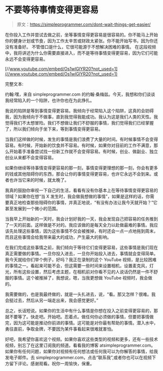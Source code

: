 # 不要等待事情变得更容易

> 原文：<https://simpleprogrammer.com/dont-wait-things-get-easier/>

在你投入工作并尝试去做之前，坐等事情变得更容易是很容易的。你不能马上开始你的健身计划或节食，因为工作太辛苦或财政太紧张。你不能开始写书，因为你还没有准备好。
不管借口是什么，它很可能源于不想解决困难的事情。
在这段视频中，我将讲述为什么你需要直接进入，而不是等待事情变得更容易，因为它们可能永远不会变得更容易。

[//www.youtube.com/embed/Os1wlGlYR20?not_used=1](//www.youtube.com/embed/Os1wlGlYR20?not_used=1)

完整文本:

约翰:嘿，来自 simpleprogrammer.com 的约翰·桑梅兹。今天，我想和你们谈谈我经常陷入的一个陷阱，也许你也在为此挣扎。

我说的陷阱是等到事情变得更容易。我倾向于经常陷入这个陷阱，这真的会妨碍我，因为我倾向于不做事，直到我觉得我能成功。我认为这是我们人类的天性。我觉得我们不太想冒险。我们不想做让我们不舒服的事情，我们觉得我们已经掌握了，所以我们倾向于坐下来，等到事情变得更容易。

当我们这样做的时候，发生的事情是我们浪费了大量的时间。有时候事情不会变得容易。有时候，开始新的饮食并不容易。有时候，如果你对目前的工作不满意，那么开始着手准备尝试找一份新工作就不会变得容易。有时候，创业、做副业、独立创业从来都不会变得容易。

如果你继续等待事情变得更容易的那一刻，事情变得更理想的那一刻，你会有更多的钱或其他阻碍你的东西，那会让你的事情变得更容易，也许它永远不会到来。或者也许当它来的时候，就太晚了。

我真的鼓励你审视一下自己的生活，看看有没有你基本上在等待事情变得更容易的领域？如果你在想“当 X 发生时，我会做我想做的事情”，如果是这样的话，你需要真正地检查那些阻碍你的事情，并真正地说，“有没有办法让我今天就开始？”它甚至发展到一个微小的范围。

当我早上开始新的一天时，我会计划好我的一天，我会发现自己把容易的任务推到了一天的前面。这样做是不对的。我应该做的是每天全力以赴做最难的事情。我应该先处理这些事情，因为这些事情不仅会被推掉，有时还会一点一点地拖到周末，而且这些事情会给我带来最大的成功，产生最大的影响。

在我们完成这些事情之前，我们倾向于等待它们变得更容易，这些事情是我们现在真正需要做的事情。一旦你投入进去，一旦你开始投入进去，事情就会变得简单。我今天就给你们举个例子，好吗？我正在录制的这个 YouTube 视频，是比较困难的事情之一。看起来可能不会，但这需要一些时间来设置相机，设置麦克风，灯光，所有这些设置，然后考虑主题，在相机前对你看不见的人说话仍然是一件不舒服的事情。这个被推掉了，我想说，嗯，当我更想做 YouTube 视频时，我会做的。

我需要做的，也是我最终做的，就是一头扎进去，说，“看。那又怎样？很难。我会挺过去，然后从另一端走出来，我会感觉更好。”

总之，长话短说。如果你的生活中有什么事情是你想在投入之前变得更容易的，那就不要等了。快走吧。开始吧。忍着点。做任何你必须做的事情，但要把事情做完，因为这可能是推动你前进的事情。这可能是对你最有帮助的事情。潜入水中，勇往直前，争取金牌，不要因为某件事看起来很难就害怕。

好吧，我希望你喜欢这个视频。如果你喜欢这些类型的视频和更多，还有一些技术视频，别忘了在这里订阅我的频道。看看我的博客 atsimpleprogrammer.com。如果你有任何问题，如果你对视频有任何想法或任何我可以为你解答的事情，给我发电子邮件。去 simpleprogrammer.com，点击“联系我”,或者你也可以在视频下方留下评论。感谢观看。祝你一周愉快，保重。